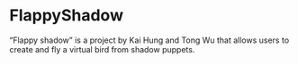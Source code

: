 # FlappyShadow
“Flappy shadow” is a project by Kai Hung and Tong Wu that allows users to create and fly a virtual bird from shadow puppets.
